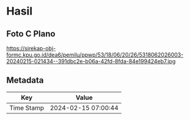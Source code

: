 # Hasil

## Foto C Plano

https://sirekap-obj-formc.kpu.go.id/dea6/pemilu/ppwp/53/18/06/20/26/5318062026003-20240215-021434--391dbc2e-b06a-42fd-8fda-84e199424eb7.jpg


## Metadata

| Key        | Value               |
| ---------- | ------------------- |
| Time Stamp | 2024-02-15 07:00:44 |



